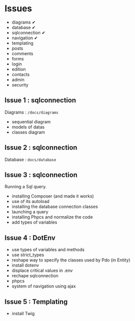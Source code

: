 # Issues

- diagrams ✔
- database ✔
- sqlconnection ✔
- navigation ✔
- templating 
- posts 
- comments 
- forms 
- login 
- edition 
- contacts 
- admin 
- security 

## Issue 1 : sqlconnection

Diagrams : `/docs/diagrams`

- sequential diagram
- models of datas
- classes diagram

## Issue 2 : sqlconnection

Database : `docs/database`

## Issue 3 : sqlconnection

Running a Sql query.

- installing Composer (and made it works)
- use of its autoload
- installing the database connection classes
- launching a query
- installing Phpcs and normalize the code
- add types of variables

## Issue 4 : DotEnv

- use types of variables and methods
- use strict_types
- reshape way to specify the classes used by Pdo (in Entity)
- install dotenv
- displace critical values in .env
- rechape sqlconnection
- phpcs
- system of navigation using ajax

## Issue 5 : Templating
- install Twig

